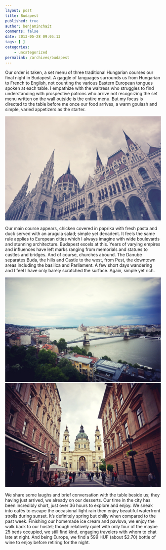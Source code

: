 ```yaml
---
layout: post
title: Budapest
published: true
author: benjaminchait
comments: false
date: 2013-05-28 09:05:13
tags: [ ]
categories:
    - uncategorized
permalink: /archives/budapest
---
```

Our order is taken, a set menu of three traditional Hungarian courses our final night in Budapest. A gaggle of languages surrounds us from Hungarian to French to English, not counting the various Eastern European tongues spoken at each table. I empathize with the waitress who struggles to find understanding with prospective patrons who arrive not recognizing the set menu written on the wall outside is the entire menu. But my focus is directed to the table before me once our food arrives, a warm goulash and simple, varied appetizers as the starter.


![Parliament Building][1] 

Our main course appears, chicken covered in paprika with fresh pasta and duck served with an arugula salad; simple yet decadent. It feels the same rule applies to European cities which I always imagine with wide boulevards and stunning architecture. Budapest excels at this. Years of varying empires and influences have left marks ranging from memorials and statues to castles and bridges. And of course, churches abound. The Danube separates Buda, the hills and Castle to the west, from Pest, the downtown areas including the basilica and Parliament. A few short days wandering and I feel I have only barely scratched the surface. Again, simple yet rich.


![Danube, from Castle Hill][2] 
![St. Stephen’s Basilica][3] 

We share some laughs and brief conversation with the table beside us; they having just arrived, we already on our desserts. Our time in the city has been incredibly short, just over 36 hours to explore and enjoy. We sneak into cafés to escape the occasional light rain then enjoy beautiful waterfront strolls during sunset. It’s definitely spring but chilly when compared to the past week. Finishing our homemade ice cream and pavlova, we enjoy the walk back to our hostel; though relatively quiet with only four of the maybe 25 beds occupied, we still find kind, engaging travelers with whom to chat late at night. And being Europe, we find a 599 HUF (about $2.70) bottle of wine to enjoy before retiring for the night.

 [1]: /wp-content/uploads/media/img/2013/05-wp/20130528-230112.jpg
 [2]: /wp-content/uploads/media/img/2013/05-wp/20130528-230133.jpg
 [3]: /wp-content/uploads/media/img/2013/05-wp/20130528-230147.jpg